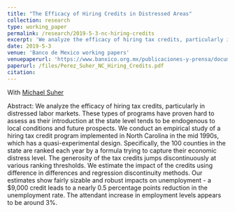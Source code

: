 ```yaml
---
title: "The Efficacy of Hiring Credits in Distressed Areas"
collection: research
type: working_paper
permalink: /research/2019-5-3-nc-hiring-credits
excerpt: 'We analyze the efficacy of hiring tax credits, particularly in distressed labor markets. Our estimates show positive effects on employment and sizable reductions on the unemployment rate.'
date: 2019-5-3
venue: 'Banco de Mexico working papers'
venuepaperurl: 'https://www.banxico.org.mx/publicaciones-y-prensa/documentos-de-investigacion-del-banco-de-mexico/%7BCF0A9949-2D72-6738-EF15-57CFA57249CD%7D.pdf'
paperurl: /files/Perez_Suher_NC_Hiring_Credits.pdf
citation: 
---
```

With [Michael Suher](https://www.federalreserve.gov/econres/michael-suher.htm)

Abstract: We analyze the efficacy of hiring tax credits, particularly in distressed labor markets. These types of programs have proven hard to assess as their introduction at the state level tends to be endogenous to local conditions and future prospects. We conduct an
empirical study of a hiring tax credit program implemented in North Carolina in the mid 1990s, which has a quasi-experimental design. Specifically, the 100 counties in the state are ranked each year by a formula trying to capture their economic distress level. The generosity of the tax credits jumps discontinuously at various ranking thresholds. We estimate the impact of the credits using difference in differences and regression discontinuity methods. Our estimates show fairly sizable and robust impacts on unemployment - a $9,000 credit leads to a nearly 0.5 percentage points reduction in the unemployment rate. The attendant increase in employment levels appears to be around 3%.
